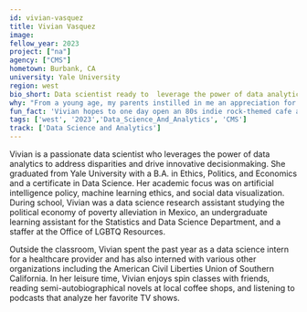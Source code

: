 ```yaml
---
id: vivian-vasquez
title: Vivian Vasquez
image: 
fellow_year: 2023
project: ["na"]
agency: ["CMS"]
hometown: Burbank, CA
university: Yale University
region: west
bio_short: Data scientist ready to  leverage the power of data analytics to address disparities and drive innovative decisionmaking
why: "From a young age, my parents instilled in me an appreciation for America's innovative spirit and a desire to make this country a more comfortable and equitable place for all to enjoy. Having the opportunity to participate in this mission, specifically in contributing to making the federal government's technological processes more agile and its services more accessible, is truly a dream come true. I am grateful for the chance to gain insights from a cohort of individuals who share the same aspiration of utilizing technology to foster positive change."
fun_fact: 'Vivian hopes to one day open an 80s indie rock-themed cafe and bookstore.'
tags: ['west', '2023','Data_Science_And_Analytics', 'CMS']
track: ['Data Science and Analytics']
---
```


Vivian is a passionate data scientist who leverages the power of data analytics to address disparities and drive innovative decisionmaking. She graduated from Yale University with a B.A. in Ethics, Politics, and Economics and a certificate in Data Science. Her academic focus was on artificial intelligence policy, machine learning ethics, and social data visualization. During school, Vivian was a data science research assistant studying the political economy of poverty alleviation in Mexico, an undergraduate learning assistant for the Statistics and Data Science Department, and a staffer at the Office of LGBTQ Resources. 

Outside the classroom, Vivian spent the past year as a data science intern for a healthcare provider and has also interned with various other organizations including the American Civil Liberties Union of Southern California. In her leisure time, Vivian enjoys spin classes with friends, reading semi-autobiographical novels at local coffee shops, and listening to podcasts that analyze her favorite TV shows.
